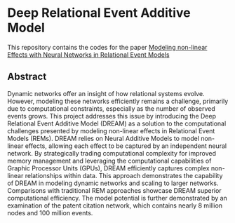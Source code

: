 # Deep Relational Event Additive Model

This repository contains the codes for the paper [Modeling non-linear Effects with Neural Networks in Relational Event Models](https://arxiv.org/abs/2312.12357)

## Abstract 
Dynamic networks offer an insight of how relational systems evolve. However, modeling these networks efficiently remains a challenge, primarily due to computational constraints, especially as the number of observed events grows. This project addresses this issue by introducing the Deep Relational Event Additive Model (DREAM) as a solution to the computational challenges presented by modeling non-linear effects in Relational Event Models (REMs). DREAM relies on Neural Additive Models to model non-linear effects, allowing each effect to be captured by an independent neural network. By strategically trading computational complexity for improved memory management and leveraging the computational capabilities of Graphic Processor Units (GPUs), DREAM efficiently captures complex non-linear relationships within data. This approach demonstrates the capability of DREAM in modeling dynamic networks and scaling to larger networks. Comparisons with traditional REM approaches showcase DREAM superior computational efficiency. The model potential is further demonstrated by an examination of the patent citation network, which contains nearly 8 million nodes and 100 million events.

